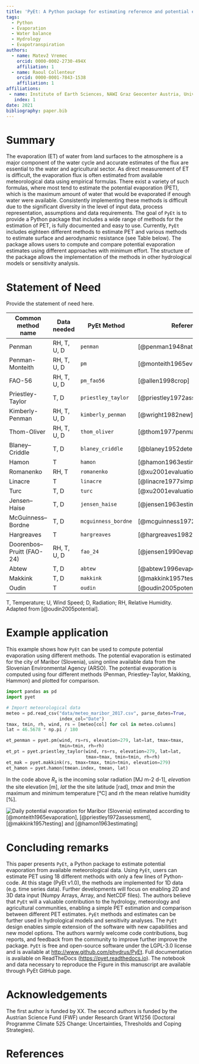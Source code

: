 ```yaml
---
title: 'PyEt: A Python package for estimating reference and potential evaporation'
tags:
  - Python
  - Evaporation
  - Water balance
  - Hydrology
  - Evapotranspiration
authors:
  - name: Matevž Vremec
    orcid: 0000-0002-2730-494X
    affiliation: 1 
  - name: Raoul Collenteur
    orcid: 0000-0001-7843-1538
    affiliation: 1
affiliations:
 - name: Institute of Earth Sciences, NAWI Graz Geocenter Austria, University of Graz, Austria
   index: 1
date: 2021
bibliography: paper.bib
---
```


# Summary

The evaporation (ET) of water from land surfaces to the atmosphere is a major component of the water 
cycle and accurate estimates of the flux are essential to the water and agricultural sector. As 
direct measurement of ET is difficult, the evaporation flux is often estimated from available 
meteorological data using empirical formulas. There exist a variety of such formulas, where most 
tend to estimate the potential evaporation (PET), which is the maximum amount of water that would 
be evaporated if enough water were available. Consistently implementing these methods is difficult 
due to the significant diversity in the level of input data, process representation, assumptions 
and data requirements. The goal of `PyEt` is to provide a Python package that includes a wide range 
of methods for the estimation of PET, is fully documented and easy to use. Currently, `PyEt` includes 
eighteen different methods to estimate PET and various methods to estimate surface and aerodynamic 
resistance (see Table below). The package allows users to compute and compare potential evaporation 
estimates using different approaches with minimum effort. The structure of the package allows the 
implementation of the methods in other hydrological models or sensitivity analysis.

# Statement of Need
Provide the statement of need here.

| Common method name  | Data needed | PyEt Method        | Reference                      |
|---------------------|-------------|--------------------|--------------------------------|
| Penman                    | RH, T, U, D |`penman`            |[@penman1948natural]            |
| Penman-Monteith           | RH, T, U, D |`pm`                |[@monteith1965evaporation]      |
| FAO-56                    | RH, T, U, D |`pm_fao56`          |[@allen1998crop]                |
| Priestley-Taylor          | T, D        |`priestley_taylor`  |[@priestley1972assessment]      |
| Kimberly-Penman           | RH, T, U, D |`kimberly_penman`   |[@wright1982new]                |
| Thom-Oliver               | RH, T, U, D |`thom_oliver`       |[@thom1977penman]               |
| Blaney–Criddle            | T, D        |`blaney_criddle`    |[@blaney1952determining]        |
| Hamon                     | T           |`hamon`             |[@hamon1963estimating]          |
| Romanenko                 | RH, T       |`romanenko`         |[@xu2001evaluation]             |
| Linacre                   | T           |`linacre`           |[@linacre1977simple]            |
| Turc                      | T, D        |`turc`              |[@xu2001evaluation]             |
| Jensen–Haise              | T, D        |`jensen_haise`      |[@jensen1963estimating]         |
| McGuinness–Bordne         | T, D        |`mcguinness_bordne` |[@mcguinness1972comparison]     |
| Hargreaves                | T           |`hargreaves`        |[@hargreaves1982estimating]     |
| Doorenbos–Pruitt (FAO-24) | RH, T, U, D |`fao_24`            |[@jensen1990evapotranspiration] |
| Abtew                     | T, D        |`abtew`             |[@abtew1996evapotranspiration]  |
| Makkink                   | T, D        |`makkink`           |[@makkink1957testing]           |
| Oudin                     | T           |`oudin`             |[@oudin2005potential]           |

T, Temperature; U, Wind Speed; D, Radiation; RH, Relative Humidity. Adapted from [@oudin2005potential].

# Example application

This example shows how `PyEt` can be used to compute potential evaporation using different methods. 
The potential evaporation is estimated for the city of Maribor (Slovenia), using online available 
data from the Slovenian Environmental Agency (ARSO). The potential evaporation is computed using 
four different methods (Penman, Priestley-Taylor, Makking, Hammon) and plotted for comparison.

``` python
import pandas as pd
import pyet

# Import meteorological data 
meteo = pd.read_csv("data/meteo_maribor_2017.csv", parse_dates=True, 
                    index_col="Date")
tmax, tmin, rh, wind, rs = [meteo[col] for col in meteo.columns]
lat = 46.5678 * np.pi / 180 

et_penman = pyet.pm(wind, rs=rs, elevation=279, lat=lat, tmax=tmax, 
					tmin=tmin, rh=rh)
et_pt = pyet.priestley_taylor(wind, rs=rs, elevation=279, lat=lat, 
							  tmax=tmax, tmin=tmin, rh=rh)
et_mak = pyet.makkink(rs, tmax=tmax, tmin=tmin, elevation=279)
et_hamon = pyet.hamon(tmean.index, tmean, lat)
```
In the code above $R_s$ is the incoming solar radiation [MJ m-2 d-1], $elevation$ the site elevation [m], 
$lat$ the the site latitude [rad], $tmax$ and $tmin$ the maximum and minimum temperature [°C] and 
$rh$ the mean relative humidity [%].

![Daily potential evaporation for Maribor (Slovenia) estimated according to [@monteith1965evaporation], 
[@priestley1972assessment], [@makkink1957testing] and [@hamon1963estimating]](Figure1.png)

# Concluding remarks

This paper presents `PyEt`, a Python package to estimate potential evaporation from available 
meteorological data. Using `PyEt`, users can estimate PET using 18 different methods with only a few lines
of Python-code. At this stage (PyEt v1.0), the methods are implemented for 1D data (e.g. time series data).
Further developments will focus on enabling 2D and 3D data input (Numpy Arrays, Array, and NetCDF files).
The authors believe that `PyEt` will a valuable contribution to the hydrology, meteorology and agricultural 
communities, enabling a simple PET estimation and comparison between different PET estimates. `PyEt` methods 
and estimates can be further used in hydrological models and sensitivity analyses. The `PyEt` design enables
simple extension of the software with new capabilities and new model options. The authors warmly welcome 
code contributions, bug reports, and feedback from the community to improve further improve the package.
`PyEt` is free and open-source software under the LGPL-3.0 license and is available at
http://www.github.com/phydrus/PyEt. Full documentation is available on ReadTheDocs (https://pyet.readthedocs.io). 
The notebook and data necessary to reproduce the Figure in this manuscript are available through PyEt GitHub page.

# Acknowledgements
The first author is funded by XX. The second authors is funded by the Austrian Science Fund (FWF) under Research 
Grant W1256 (Doctoral Programme Climate 525 Change: Uncertainties, Thresholds and Coping Strategies).

# References